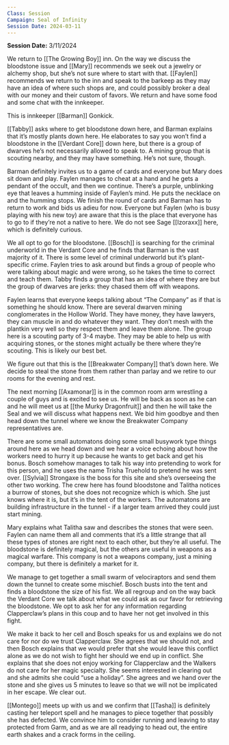 ```yaml
---
Class: Session
Campaign: Seal of Infinity
Session Date: 2024-03-11
---
```

**Session Date:** 3/11/2024

We return to [[The Growing Boy]] inn. On the way we discuss the bloodstone issue and [[Mary]] recommends we seek out a jewelry or alchemy shop, but she’s not sure where to start with that. [[Faylen]] recommends we return to the inn and speak to the barkeep as they may have an idea of where such shops are, and could possibly broker a deal with our money and their custom of favors. We return and have some food and some chat with the innkeeper.

This is innkeeper [[Barman]] Gonkick.

[[Tabby]] asks where to get bloodstone down here, and Barman explains that it’s mostly plants down here. He elaborates to say you won’t find a bloodstone in the [[Verdant Core]] down here, but there is a group of dwarves he’s not necessarily allowed to speak to. A mining group that is scouting nearby, and they may have something. He’s not sure, though.

Barman definitely invites us to a game of cards and everyone but Mary does sit down and play. Faylen manages to cheat at a hand and he gets a pendant of the occult, and then we continue. There’s a purple, unblinking eye that leaves a humming inside of Faylen’s mind. He puts the necklace on and the humming stops. We finish the round of cards and Barman has to return to work and bids us adieu for now. Everyone but Faylen (who is busy playing with his new toy) are aware that this is the place that everyone has to go to if they’re not a native to here. We do not see Sage [[Izoraxx]] here, which is definitely curious.

We all opt to go for the bloodstone. [[Bosch]] is searching for the criminal underworld in the Verdant Core and he finds that Barman is the vast majority of it. There is some level of criminal underworld but it’s plant-specific crime. Faylen tries to ask around but finds a group of people who were talking about magic and were wrong, so he takes the time to correct and teach them. Tabby finds a group that has an idea of where they are but the group of dwarves are jerks: they chased them off with weapons.

Faylen learns that everyone keeps talking about “The Company” as if that is something he should know. There are several dwarven mining conglomerates in the Hollow World. They have money, they have lawyers, they can muscle in and do whatever they want. They don’t mesh with the plantkin very well so they respect them and leave them alone. The group here is a scouting party of 3-4 maybe. They may be able to help us with acquiring stones, or the stones might actually be there where they’re scouting. This is likely our best bet.

We figure out that this is the [[Breakwater Company]] that’s down here. We decide to steal the stone from them rather than parlay and we retire to our rooms for the evening and rest.

The next morning [[Axamonar]] is in the common room arm wrestling a couple of guys and is excited to see us. He will be back as soon as he can and he will meet us at [[the Murky Dragonfruit]] and then he will take the Seal and we will discuss what happens next. We bid him goodbye and then head down the tunnel where we know the Breakwater Company representatives are.

There are some small automatons doing some small busywork type things around here as we head down and we hear a voice echoing about how the workers need to hurry it up because he wants to get back and get his bonus. Bosch somehow manages to talk his way into pretending to work for this person, and he uses the name Trisha Truehold to pretend he was sent over. [[Sylvia]] Strongaxe is the boss for this site and she’s overseeing the other two working. The crew here has found bloodstone and Talitha notices a burrow of stones, but she does not recognize which is which. She just knows where it is, but it’s in the tent of the workers. The automatons are building infrastructure in the tunnel - if a larger team arrived they could just start mining.

Mary explains what Talitha saw and describes the stones that were seen. Faylen can name them all and comments that it’s a little strange that all these types of stones are right next to each other, but they’re all useful. The bloodstone is definitely magical, but the others are useful in weapons as a magical warfare. This company is not a weapons company, just a mining company, but there is definitely a market for it.

We manage to get together a small swarm of velociraptors and send them down the tunnel to create some mischief. Bosch busts into the tent and finds a bloodstone the size of his fist. We all regroup and on the way back the Verdant Core we talk about what we could ask as our favor for retrieving the bloodstone. We opt to ask her for any information regarding Clapperclaw’s plans in this coup and to have her not get involved in this fight.

We make it back to her cell and Bosch speaks for us and explains we do not care for nor do we trust Clapperclaw. She agrees that we should not, and then Bosch explains that we would prefer that she would leave this conflict alone as we do not wish to fight her should we end up in conflict. She explains that she does not enjoy working for Clapperclaw and the Walkers do not care for her magic specialty. She seems interested in clearing out and she admits she could “use a holiday”. She agrees and we hand over the stone and she gives us 5 minutes to leave so that we will not be implicated in her escape. We clear out.

[[Montego]] meets up with us and we confirm that [[Tasha]] is definitely casting her teleport spell and he manages to piece together that possibly she has defected. We convince him to consider running and leaving to stay protected from Garm, and as we are all readying to head out, the entire earth shakes and a crack forms in the ceiling.